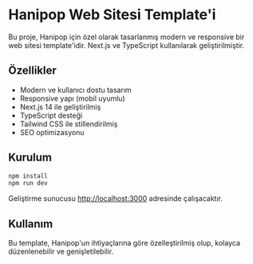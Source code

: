 # Hanipop Web Sitesi Template'i

Bu proje, Hanipop için özel olarak tasarlanmış modern ve responsive bir web sitesi template'idir. Next.js ve TypeScript kullanılarak geliştirilmiştir.

## Özellikler

- Modern ve kullanıcı dostu tasarım
- Responsive yapı (mobil uyumlu)
- Next.js 14 ile geliştirilmiş
- TypeScript desteği
- Tailwind CSS ile stillendirilmiş
- SEO optimizasyonu

## Kurulum

```bash
npm install
npm run dev
```

Geliştirme sunucusu [http://localhost:3000](http://localhost:3000) adresinde çalışacaktır.

## Kullanım

Bu template, Hanipop'un ihtiyaçlarına göre özelleştirilmiş olup, kolayca düzenlenebilir ve genişletilebilir.
